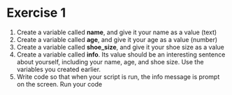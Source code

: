 # Exercise 1

1. Create a variable called **name**, and give it your name as a value (text)
2. Create a variable called **age**, and give it your age as a value (number)
3. Create a variable called **shoe_size**, and give it your shoe size as a value
4. Create a variable called **info**. Its value should be an interesting sentence about yourself, including your name, age, and shoe size. Use the variables you created earlier.
5. Write code so that when your script is run, the info message is prompt on the screen.
   Run your code